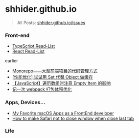 shhider.github.io
=================

> All Posts: [shhider.github.io/issues](https://github.com/shhider/shhider.github.io/issues)


### Front-end

* [TypeScript Read-List](https://github.com/shhider/shhider.github.io/issues/13)
* [React Read-List](https://github.com/shhider/shhider.github.io/issues/14)

earlier
* [Monorepo——大型前端项目的代码管理方式](https://github.com/shhider/shhider.github.io/issues/7)
* [[性能优化] 试试用 Set 代替 Object 做缓存](https://github.com/shhider/shhider.github.io/issues/9)
* [【JavaScript】遍历数组时注意 Empty Item 的影响](https://github.com/shhider/shhider.github.io/issues/8)
* [记一次 webpack 打包体积优化](https://github.com/shhider/shhider.github.io/issues/6)


### Apps, Devices...

* [My Favorite macOS Apps as a FrontEnd developer](https://github.com/shhider/shhider.github.io/issues/12)
* [How to make Safari not to close window when close last tab](https://github.com/shhider/shhider.github.io/issues/11)


### Life


